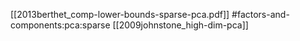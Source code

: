 [[2013berthet_comp-lower-bounds-sparse-pca.pdf]]
#factors-and-components:pca:sparse
[[2009johnstone_high-dim-pca]]

